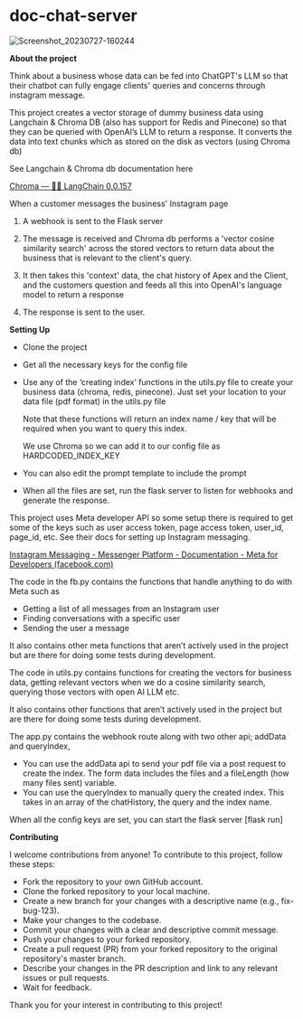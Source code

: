 # doc-chat-server

![Screenshot_20230727-160244](https://github.com/InnocentAnyaele/doc-chat-server/assets/55434969/87eae2e3-aff9-4266-99dd-77f3acdf9fc9)

**About the project**

Think about a business whose data can be fed into ChatGPT's LLM so that their chatbot can fully engage clients' queries and concerns through instagram message.

This project creates a vector storage of dummy business data using Langchain & Chroma DB (also has support for Redis and Pinecone) so that they can be queried with OpenAI’s LLM to return a response. It converts the data into text chunks which as stored on the disk as vectors (using Chroma db)

See Langchain & Chroma db documentation here 

[Chroma — 🦜🔗 LangChain 0.0.157](https://python.langchain.com/en/latest/modules/indexes/vectorstores/examples/chroma.html)

When a customer messages the business' Instagram page

1. A webhook is sent to the Flask server

2. The message is received and Chroma db performs a 'vector cosine similarity search' across the stored vectors to return data about the business that is relevant to the client's query.

3. It then takes this 'context' data, the chat history of Apex and the Client, and the customers question and feeds all this into OpenAI's language model to return a response

4. The response is sent to the user.

**Setting Up**



* Clone the project
* Get all the necessary keys for the config file
* Use any of the ‘creating index’ functions in the utils.py file to create your business data (chroma, redis, pinecone). Just set your location to your data file (pdf format) in the utils.py file

    Note that these functions will return an index name / key that will be required when you want to query this index. 


    We use Chroma so we can add it to our config file as HARDCODED_INDEX_KEY

* You can also edit the prompt template to include the prompt
* When all the files are set, run the flask server to listen for webhooks and generate the response.

This project uses Meta developer API so some setup there is required to get some of the keys such as user access token, page access token, user_id, page_id, etc. See their docs for setting up Instagram messaging. 

[Instagram Messaging - Messenger Platform - Documentation - Meta for Developers (facebook.com)](https://developers.facebook.com/docs/messenger-platform/instagram/)

The code in the fb.py contains the functions that handle anything to do with Meta such as 



* Getting a list of all messages from an Instagram user
* Finding conversations with a specific user 
* Sending the user a message

It also contains other meta functions that aren’t actively used in the project but are there for doing some tests during development.

The code in utils.py contains functions for creating the vectors for business data, getting relevant vectors when we do a cosine similarity search, querying those vectors with open AI LLM etc. 

It also contains other functions that aren’t actively used in the project but are there for doing some tests during development.

The app.py contains the webhook route along with two other api; addData and queryIndex,



* You can use the addData api to send your pdf file via a post request to create the index. The form data includes the files and a fileLength (how many files sent) variable.
* You can use the queryIndex to manually query the created index. This takes in an array of the chatHistory, the query and the index name. 

When all the config keys are set, you can start the flask server [flask run]

**Contributing**

I welcome contributions from anyone! To contribute to this project, follow these steps:



* Fork the repository to your own GitHub account.
* Clone the forked repository to your local machine.
* Create a new branch for your changes with a descriptive name (e.g., fix-bug-123).
* Make your changes to the codebase.
* Commit your changes with a clear and descriptive commit message.
* Push your changes to your forked repository.
* Create a pull request (PR) from your forked repository to the original repository's master branch.
* Describe your changes in the PR description and link to any relevant issues or pull requests.
* Wait for feedback.

Thank you for your interest in contributing to this project!

 
